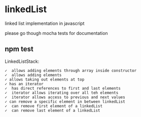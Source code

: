 linkedList
==========
linked list implementation in javascript

please go though mocha tests for documentation

## npm test
LinkedListStack: 

    ✓  allows adding elements through array inside constructor  
    ✓  allows adding elements 
    ✓ allows taking out elements at top 
    ✓ has an iterator 
    ✓  has direct references to first and last elements 
    ✓  iterator allows iterating over all teh elements 
    ✓  iterator allows access to previous and next values 
    ✓ can remove a specific element in between linkedList 
    ✓  can remove first element of a linkedList 
    ✓  can remove last element of a linkedList 
